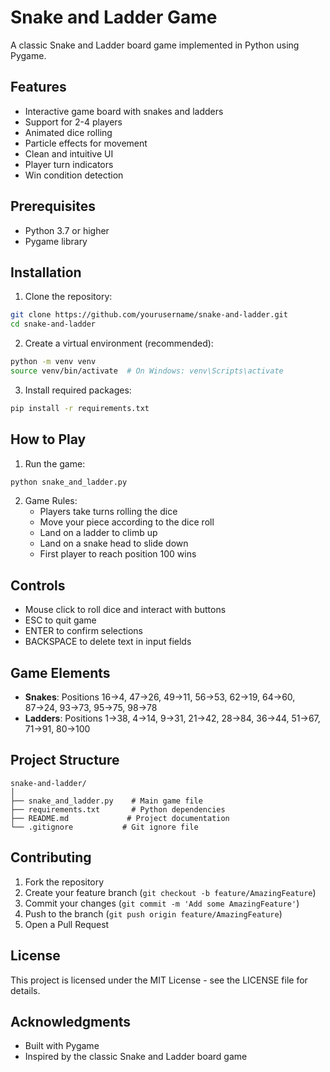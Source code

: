 # Snake and Ladder Game

A classic Snake and Ladder board game implemented in Python using Pygame.

## Features

- Interactive game board with snakes and ladders
- Support for 2-4 players
- Animated dice rolling
- Particle effects for movement
- Clean and intuitive UI
- Player turn indicators
- Win condition detection

## Prerequisites

- Python 3.7 or higher
- Pygame library

## Installation

1. Clone the repository:
```bash
git clone https://github.com/yourusername/snake-and-ladder.git
cd snake-and-ladder
```

2. Create a virtual environment (recommended):
```bash
python -m venv venv
source venv/bin/activate  # On Windows: venv\Scripts\activate
```

3. Install required packages:
```bash
pip install -r requirements.txt
```

## How to Play

1. Run the game:
```bash
python snake_and_ladder.py
```

2. Game Rules:
   - Players take turns rolling the dice
   - Move your piece according to the dice roll
   - Land on a ladder to climb up
   - Land on a snake head to slide down
   - First player to reach position 100 wins

## Controls

- Mouse click to roll dice and interact with buttons
- ESC to quit game
- ENTER to confirm selections
- BACKSPACE to delete text in input fields

## Game Elements

- **Snakes**: Positions 16→4, 47→26, 49→11, 56→53, 62→19, 64→60, 87→24, 93→73, 95→75, 98→78
- **Ladders**: Positions 1→38, 4→14, 9→31, 21→42, 28→84, 36→44, 51→67, 71→91, 80→100

## Project Structure

```
snake-and-ladder/
│
├── snake_and_ladder.py    # Main game file
├── requirements.txt       # Python dependencies
├── README.md             # Project documentation
└── .gitignore           # Git ignore file
```

## Contributing

1. Fork the repository
2. Create your feature branch (`git checkout -b feature/AmazingFeature`)
3. Commit your changes (`git commit -m 'Add some AmazingFeature'`)
4. Push to the branch (`git push origin feature/AmazingFeature`)
5. Open a Pull Request

## License

This project is licensed under the MIT License - see the LICENSE file for details.

## Acknowledgments

- Built with Pygame
- Inspired by the classic Snake and Ladder board game